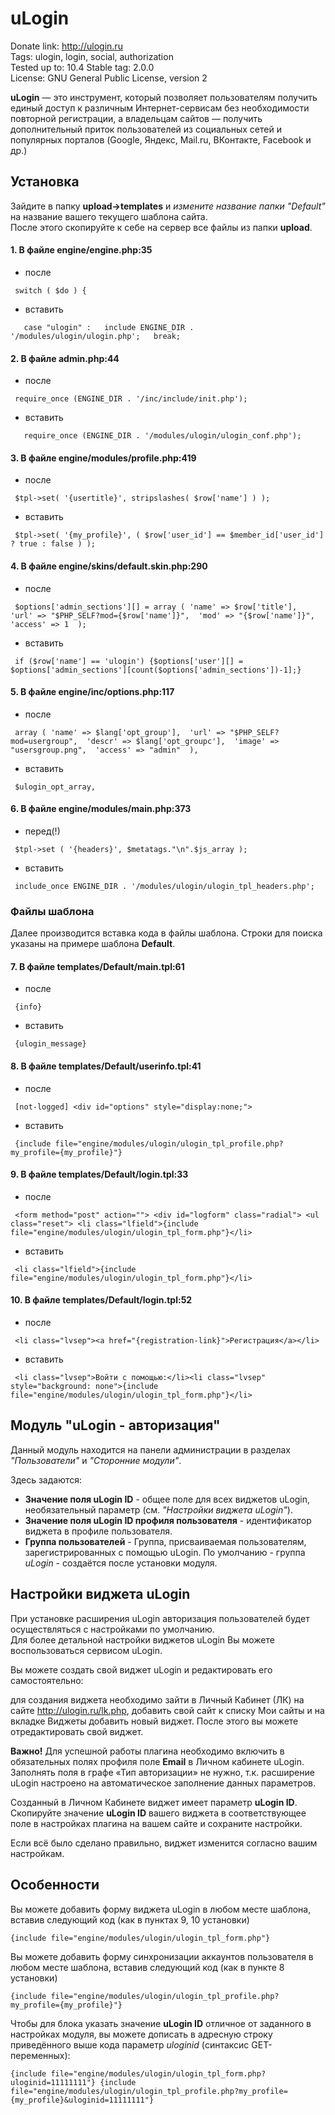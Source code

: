# uLogin

Donate link: http://ulogin.ru  
Tags: ulogin, login, social, authorization  
Tested up to: 10.4 
Stable tag: 2.0.0  
License: GNU General Public License, version 2  

**uLogin** — это инструмент, который позволяет пользователям получить единый доступ к различным Интернет-сервисам без необходимости повторной регистрации,
а владельцам сайтов — получить дополнительный приток пользователей из социальных сетей и популярных порталов (Google, Яндекс, Mail.ru, ВКонтакте, Facebook и др.)


## Установка

Зайдите в папку **upload->templates** и *измените название папки "Default"* на название вашего текущего шаблона сайта.  
После этого скопируйте к себе на сервер все файлы из папки **upload**.  

#### 1. В файле **engine/engine.php:35**

- после  

` 
    switch ( $do ) { 
`
 
+ вставить  
   
` 	
    case "ulogin" :  
        include ENGINE_DIR . '/modules/ulogin/ulogin.php';  
        break;  
`


#### 2. В файле **admin.php:44**

- после  

` 
    require_once (ENGINE_DIR . '/inc/include/init.php');
`
 
+ вставить  
   
` 	
    require_once (ENGINE_DIR . '/modules/ulogin/ulogin_conf.php');
`


#### 3. В файле **engine/modules/profile.php:419** 

- после  

` 
    $tpl->set( '{usertitle}', stripslashes( $row['name'] ) );  	
`
 
+ вставить  
   
` 
    $tpl->set( '{my_profile}', ( $row['user_id'] == $member_id['user_id'] ? true : false ) );
`


#### 4. В файле **engine/skins/default.skin.php:290** 

- после  

` 
    $options['admin_sections'][] = array (
                'name' => $row['title'], 
                'url' => "$PHP_SELF?mod={$row['name']}", 
                'mod' => "{$row['name']}",
                'access' => 1 
            );
`
 
+ вставить  
   
` 
    if ($row['name'] == 'ulogin') {$options['user'][] = $options['admin_sections'][count($options['admin_sections'])-1];}
`


#### 5. В файле **engine/inc/options.php:117** 

- после  

` 
    array (
        'name' => $lang['opt_group'], 
        'url' => "$PHP_SELF?mod=usergroup", 
        'descr' => $lang['opt_groupc'], 
        'image' => "usersgroup.png", 
        'access' => "admin" 
    ),
`
 
+ вставить  
   
` 
    $ulogin_opt_array,
`


#### 6. В файле **engine/modules/main.php:373** 

- перед(!) 

` 
    $tpl->set ( '{headers}', $metatags."\n".$js_array );
`
 
+ вставить  
   
` 
    include_once ENGINE_DIR . '/modules/ulogin/ulogin_tpl_headers.php';
`


### Файлы шаблона

Далее производится вставка кода в файлы шаблона. Строки для поиска указаны на примере шаблона **Default**.


#### 7. В файле **templates/Default/main.tpl:61**

- после  

` 
    {info}
`
 
+ вставить  
   
` 
    {ulogin_message}
`


#### 8. В файле **templates/Default/userinfo.tpl:41**

- после  

` 
    [not-logged]
    <div id="options" style="display:none;">
`
 
+ вставить  
   
` 
    {include file="engine/modules/ulogin/ulogin_tpl_profile.php?my_profile={my_profile}"}
`


#### 9. В файле **templates/Default/login.tpl:33**

- после  

` 
    <form method="post" action="">
        <div id="logform" class="radial">
            <ul class="reset">
                <li class="lfield">{include file="engine/modules/ulogin/ulogin_tpl_form.php"}</li>
`
 
+ вставить  
   
` 
    <li class="lfield">{include file="engine/modules/ulogin/ulogin_tpl_form.php"}</li>
`


#### 10. В файле **templates/Default/login.tpl:52**

- после  

` 
    <li class="lvsep"><a href="{registration-link}">Регистрация</a></li>
`
 
+ вставить  
   
` 
    <li class="lvsep">Войти с помощью:</li><li class="lvsep" style="background: none">{include file="engine/modules/ulogin/ulogin_tpl_form.php"}</li>
`



## Модуль "uLogin - авторизация"

Данный модуль находится на панели администрации в разделах *"Пользователи"* и *"Сторонние модули"*.

Здесь задаются: 
 
- **Значение поля uLogin ID** - общее поле для всех виджетов uLogin, необязательный параметр (см. *"Настройки виджета uLogin"*).    
- **Значение поля uLogin ID профиля пользователя** - идентификатор виджета в профиле пользователя.  
- **Группа пользователей** - Группа, присваиваемая пользователям, зарегистрированных с помощью uLogin. По умолчанию - группа *uLogin* - создаётся после установки модуля.



## Настройки виджета uLogin

При установке расширения uLogin авторизация пользователей будет осуществляться с настройками по умолчанию.  
Для более детальной настройки виджетов uLogin Вы можете воспользоваться сервисом uLogin.  

Вы можете создать свой виджет uLogin и редактировать его самостоятельно:

для создания виджета необходимо зайти в Личный Кабинет (ЛК) на сайте http://ulogin.ru/lk.php,
добавить свой сайт к списку Мои сайты и на вкладке Виджеты добавить новый виджет. После этого вы можете отредактировать свой виджет.

**Важно!** Для успешной работы плагина необходимо включить в обязательных полях профиля поле **Еmail** в Личном кабинете uLogin.  
Заполнять поля в графе «Тип авторизации» не нужно, т.к. расширение uLogin настроено на автоматическое заполнение данных параметров.

Созданный в Личном Кабинете виджет имеет параметр **uLogin ID**.  
Скопируйте значение **uLogin ID** вашего виджета в соответствующее поле в настройках плагина на вашем сайте и сохраните настройки.   

Если всё было сделано правильно, виджет изменится согласно вашим настройкам.


## Особенности

Вы можете добавить форму виджета uLogin в любом месте шаблона, вставив следующий код (как в пунктах 9, 10 установки)

`
    {include file="engine/modules/ulogin/ulogin_tpl_form.php"}
`

Вы можете добавить форму синхронизации аккаунтов пользователя в любом месте шаблона, вставив следующий код (как в пункте 8 установки)

`
    {include file="engine/modules/ulogin/ulogin_tpl_profile.php?my_profile={my_profile}"}
`

Чтобы для блока указать значение **uLogin ID** отличное от заданного в настройках модуля, вы можете дописать в адресную строку приведённого выше кода параметр *uloginid* (синтаксис GET-переменных):

`
    {include file="engine/modules/ulogin/ulogin_tpl_form.php?uloginid=11111111"}
    {include file="engine/modules/ulogin/ulogin_tpl_profile.php?my_profile={my_profile}&uloginid=11111111"}
`


